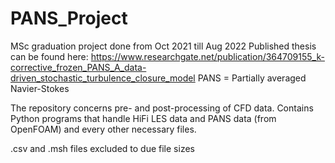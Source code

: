 # PANS_Project
MSc graduation project done from Oct 2021 till Aug 2022
Published thesis can be found here: https://www.researchgate.net/publication/364709155_k-corrective_frozen_PANS_A_data-driven_stochastic_turbulence_closure_model
PANS = Partially averaged Navier-Stokes

The repository concerns pre- and post-processing of CFD data.
Contains Python programs that handle HiFi LES data and PANS data (from OpenFOAM) and every other necessary files.


.csv and .msh files excluded to due file sizes
